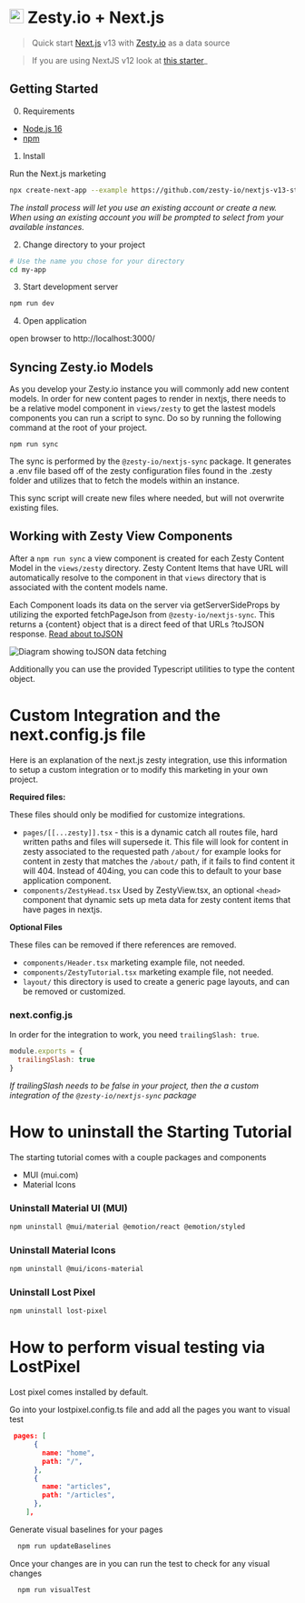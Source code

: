 # <img src="https://user-images.githubusercontent.com/729972/155242158-157ca88c-9047-4671-bd09-2bbef7035022.png" width="25" style="margin-bottom:-3px"> Zesty.io + Next.js

> Quick start [Next.js](https://nextjs.org/) v13 with [Zesty.io]() as a data source

> If you are using NextJS v12 look at [this starter](https://github.com/zesty-io/nextjs-starter)\_

## Getting Started

0. Requirements

- [Node.js 16](https://nodejs.org/en/)
- [npm](https://www.npmjs.com/)

1. Install

Run the Next.js marketing

```Bash
npx create-next-app --example https://github.com/zesty-io/nextjs-v13-starter
```

_The install process will let you use an existing account or create a new. When using an existing account you will be prompted to select from your available instances._

2. Change directory to your project

```Bash
# Use the name you chose for your directory
cd my-app
```

3. Start development server

```Bash
npm run dev
```

4. Open application

open browser to http://localhost:3000/

## Syncing Zesty.io Models

As you develop your Zesty.io instance you will commonly add new content models. In order for new content pages to render in nextjs, there needs to be a relative model component in `views/zesty` to get the lastest models components you can run a script to sync. Do so by running the following command at the root of your project.

```
npm run sync
```

The sync is performed by the `@zesty-io/nextjs-sync` package. It generates a .env file based off of the zesty configuration files found in the .zesty folder and utilizes that to fetch the models within an instance.

This sync script will create new files where needed, but will not overwrite existing files.

## Working with Zesty View Components

After a `npm run sync` a view component is created for each Zesty Content Model in the `views/zesty` directory. Zesty Content Items that have URL will automatically resolve to the component in that `views` directory that is associated with the content models name.

Each Component loads its data on the server via getServerSideProps by utilizing the exported fetchPageJson from `@zesty-io/nextjs-sync`. This returns a {content} object that is a direct feed of that URLs ?toJSON response. [Read about toJSON](https://zesty.org/services/web-engine/introduction-to-parsley/parsley-index#tojson)

![Diagram showing toJSON data fetching](https://jvsr216n.media.zestyio.com/nextjs-external-delivery-architecture.jpg)

Additionally you can use the provided Typescript utilities to type the content object.

# Custom Integration and the next.config.js file

Here is an explanation of the next.js zesty integration, use this information to setup a custom integration or to modify this marketing in your own project.

**Required files:**

These files should only be modified for customize integrations.

- `pages/[[...zesty]].tsx` - this is a dynamic catch all routes file, hard written paths and files will supersede it. This file will look for content in zesty associated to the requested path `/about/` for example looks for content in zesty that matches the `/about/` path, if it fails to find content it will 404. Instead of 404ing, you can code this to default to your base application component.
- `components/ZestyHead.tsx` Used by ZestyView.tsx, an optional `<head>` component that dynamic sets up meta data for zesty content items that have pages in nextjs.

**Optional Files**

These files can be removed if there references are removed.

- `components/Header.tsx` marketing example file, not needed.
- `components/ZestyTutorial.tsx` marketing example file, not needed.
- `layout/` this directory is used to create a generic page layouts, and can be removed or customized.

### next.config.js

In order for the integration to work, you need `trailingSlash: true`.

```next.config.js
module.exports = {
  trailingSlash: true
}
```

_If trailingSlash needs to be false in your project, then the a custom integration of the `@zesty-io/nextjs-sync` package_

# How to uninstall the Starting Tutorial

The starting tutorial comes with a couple packages and components

- MUI (mui.com)
- Material Icons

### Uninstall Material UI (MUI)

```bash
npm uninstall @mui/material @emotion/react @emotion/styled
```

### Uninstall Material Icons

```bash
npm uninstall @mui/icons-material
```

### Uninstall Lost Pixel

```bash
npm uninstall lost-pixel
```

# How to perform visual testing via LostPixel

Lost pixel comes installed by default.

Go into your lostpixel.config.ts file and add all the pages you want to visual test

```json
 pages: [
      {
        name: "home",
        path: "/",
      },
      {
        name: "articles",
        path: "/articles",
      },
    ],
```

Generate visual baselines for your pages

```bash
  npm run updateBaselines
```

Once your changes are in you can run the test to check for any visual changes

```bash
  npm run visualTest
```
